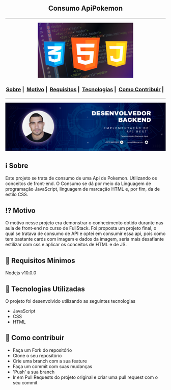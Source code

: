 <h2 align="center">Consumo ApiPokemon</h2>

___

<p align="center">
  <img src="https://github.com/Ualace36/dataImag/blob/main/front-end-logo.jpg" width="300" heigth="300">
</p>


<h3 align="center">
  <a href="#information_source-sobre">Sobre</a>&nbsp;|&nbsp;
  <a href="#interrobang-motivo">Motivo</a>&nbsp;|&nbsp;
  <a href="#seedling-requisitos-mínimos">Requisitos</a>&nbsp;|&nbsp;
  <a href="#rocket-tecnologias-utilizadas">Tecnologias</a>&nbsp;|&nbsp;
  <a href="#link-como-contribuir">Como Contribuir</a>&nbsp;|&nbsp;
</h3>

___

<img src="https://github.com/Ualace36/dataImag/blob/main/banner-linkedin.png" width="1200">

## :information_source: Sobre

Este projeto se trata de consumo de uma Api de Pokemon. Utilizando os conceitos de front-end. O Consumo se dá por meio da Linguagem de programação JavaScript, linguagem de marcação HTML e, por fim, da de estilo CSS.

## :interrobang: Motivo

O motivo nesse projeto era demonstrar o conhecimento obtido durante nas aula de front-end no curso de FullStack. Foi proposta um projeto final, o qual se tratava de consumo de API e optei em consumir essa api, pois como tem bastante cards com imagem e dados da imagem, seria mais desafiante estilizar com css e aplicar os conceitos de HTML e de JS.

## :seedling: Requisitos Mínimos

Nodejs v10.0.0

## :rocket: Tecnologias Utilizadas 

O projeto foi desenvolvido utilizando as seguintes tecnologias

- JavaScript
- CSS
- HTML

## :link: Como contribuir 

- Faça um Fork do repositório
- Clone o seu repositório
- Crie uma branch com a sua feature
- Faça um commit com suas mudanças
- 'Push' a sua branch
- Ir em Pull Requests do projeto original e criar uma pull request com o seu commit
